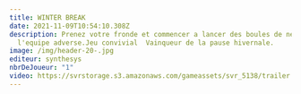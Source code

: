 ```yaml
---
title: WINTER BREAK
date: 2021-11-09T10:54:10.308Z
description: Prenez votre fronde et commencer a lancer des boules de neiges sur
  l'equipe adverse.Jeu convivial  Vainqueur de la pause hivernale.
image: /img/header-20-.jpg
editeur: synthesys
nbrDeJoueur: "1"
video: https://svrstorage.s3.amazonaws.com/gameassets/svr_5138/trailer.webm
---
```

